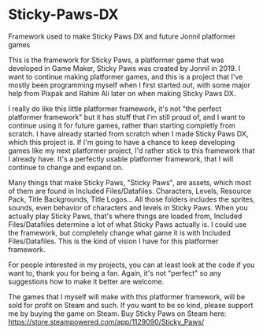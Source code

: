 # Sticky-Paws-DX
Framework used to make Sticky Paws DX and future Jonnil platformer games

This is the framework for Sticky Paws, a platformer game that was developed in Game Maker, Sticky Paws was created by Jonnil in 2019.
I want to continue making platformer games, and this is a project that I've mostly been programming myself
when I first started out, with some major help from Pixpak and Rahim Ali later on when making Sticky Paws DX.

I really do like this little platformer framework, it's not "the perfect platformer framework" but it has stuff
that I'm still proud of, and I want to continue using it for future games, rather than starting completly from scratch.
I have already started from scratch when I made Sticky Paws DX, which this project is. If I'm going to have a chance to keep
developing games like my next platformer project, I'd rather stick to this framework that I already have.
It's a perfectly usable platformer framework, that I will continue to change and expand on.

Many things that make Sticky Paws, "Sticky Paws", are assets, which most of them are found in Included Files/Datafiles.
Characters, Levels, Resource Pack, Title Backgrounds, Title Logos...
All those folders includes the sprites, sounds, even behavior of characters and levels in Sticky Paws.
When you actually play Sticky Paws, that's where things are loaded from, Included Files/Datafiles determine a lot of what Sticky Paws actually is.
I could use the framework, but completely change what game it is with Included Files/Datafiles.
This is the kind of vision I have for this platformer framework.

For people interested in my projects, you can at least look at the code if you want to, thank you for being a fan.
Again, it's not "perfect" so any suggestions how to make it better are welcome.

The games that I myself will make with this platformer framework, will be sold for profit on Steam and such.
If you want to be so kind, please support me by buying the game on Steam.
Buy Sticky Paws on Steam here: https://store.steampowered.com/app/1129090/Sticky_Paws/
